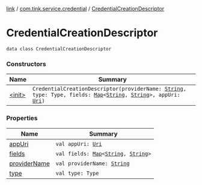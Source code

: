 [link](../../index.md) / [com.tink.service.credential](../index.md) / [CredentialCreationDescriptor](./index.md)

# CredentialCreationDescriptor

`data class CredentialCreationDescriptor`

### Constructors

| Name | Summary |
|---|---|
| [&lt;init&gt;](-init-.md) | `CredentialCreationDescriptor(providerName: `[`String`](https://kotlinlang.org/api/latest/jvm/stdlib/kotlin/-string/index.html)`, type: Type, fields: `[`Map`](https://kotlinlang.org/api/latest/jvm/stdlib/kotlin.collections/-map/index.html)`<`[`String`](https://kotlinlang.org/api/latest/jvm/stdlib/kotlin/-string/index.html)`, `[`String`](https://kotlinlang.org/api/latest/jvm/stdlib/kotlin/-string/index.html)`>, appUri: `[`Uri`](https://developer.android.com/reference/android/net/Uri.html)`)` |

### Properties

| Name | Summary |
|---|---|
| [appUri](app-uri.md) | `val appUri: `[`Uri`](https://developer.android.com/reference/android/net/Uri.html) |
| [fields](fields.md) | `val fields: `[`Map`](https://kotlinlang.org/api/latest/jvm/stdlib/kotlin.collections/-map/index.html)`<`[`String`](https://kotlinlang.org/api/latest/jvm/stdlib/kotlin/-string/index.html)`, `[`String`](https://kotlinlang.org/api/latest/jvm/stdlib/kotlin/-string/index.html)`>` |
| [providerName](provider-name.md) | `val providerName: `[`String`](https://kotlinlang.org/api/latest/jvm/stdlib/kotlin/-string/index.html) |
| [type](type.md) | `val type: Type` |
